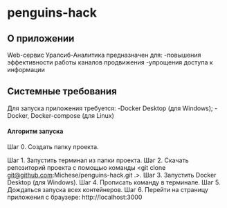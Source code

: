 # penguins-hack
## О приложении
Web-сервис Уралсиб-Аналитика предназначен для: 
  -повышения эффективности работы каналов продвижения
  -упрощения доступа к информации

## Системные требования
Для запуска приложения требуется:
  -Docker Desktop (для Windows); 
  -Docker, Docker-compose (для Linux)
  
#### Алгоритм запуска
Шаг 0. Создать папку проекта.


Шаг 1. Запустить терминал из папки проекта.
Шаг 2. Скачать репозиторий проекта с помощью команды <git clone git@github.com:Michese/penguins-hack.git .>.
Шаг 3. Запустить Docker Desktop (для Windows).
Шаг 4. Прописать команду <docker-compose up> в терминале.
Шаг 5. Дождаться запуска всех контейнеров.
Шаг 6. Перейти на страницу приложения с браузере: http://localhost:3000
